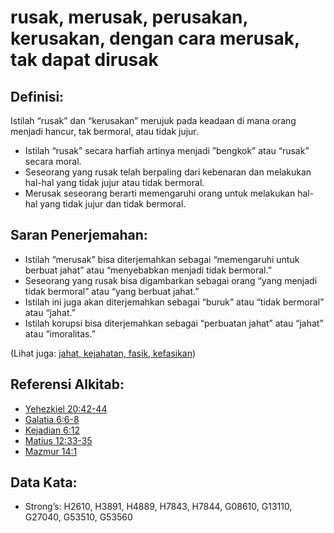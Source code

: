 # rusak, merusak, perusakan, kerusakan, dengan cara merusak, tak dapat dirusak

## Definisi:

Istilah “rusak” dan “kerusakan” merujuk pada keadaan di mana orang menjadi hancur, tak bermoral, atau tidak jujur.

- Istilah “rusak” secara harfiah artinya menjadi ”bengkok” atau “rusak” secara moral.
- Seseorang yang rusak telah berpaling dari kebenaran dan melakukan hal-hal yang tidak jujur atau tidak bermoral.
- Merusak seseorang berarti memengaruhi orang untuk melakukan hal-hal yang tidak jujur dan tidak bermoral.

## Saran Penerjemahan:

- Istilah “merusak” bisa diterjemahkan sebagai “memengaruhi untuk berbuat jahat” atau “menyebabkan menjadi tidak bermoral.”
- Seseorang yang rusak bisa digambarkan sebagai orang “yang menjadi tidak bermoral” atau “yang berbuat jahat.”
- Istilah ini juga akan diterjemahkan sebagai “buruk” atau “tidak bermoral” atau “jahat.”
- Istilah korupsi bisa diterjemahkan sebagai “perbuatan jahat” atau “jahat” atau “imoralitas.”

(Lihat juga: [jahat, kejahatan, fasik, kefasikan](../kt/evil.md))

## Referensi Alkitab:

- [Yehezkiel 20:42-44](rc://en/tn/help/ezk/20/42)
- [Galatia 6:6-8](rc://en/tn/help/gal/06/06)
- [Kejadian 6:12](rc://en/tn/help/gen/06/12)
- [Matius 12:33-35](rc://en/tn/help/mat/12/33)
- [Mazmur 14:1](rc://en/tn/help/psa/014/1)

## Data Kata:

- Strong’s: H2610, H3891, H4889, H7843, H7844, G08610, G13110, G27040, G53510, G53560
